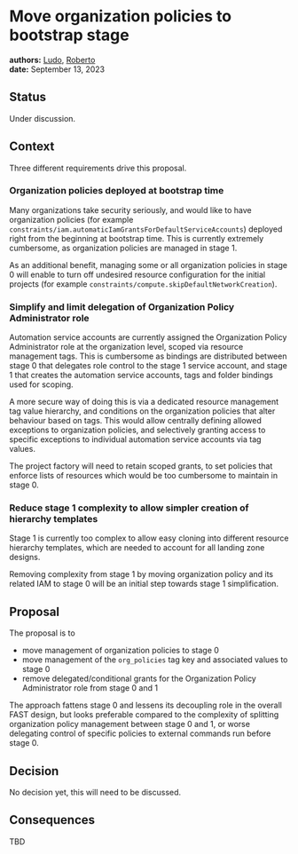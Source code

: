 # Move organization policies to bootstrap stage

**authors:** [Ludo](https://github.com/ludoo), [Roberto](https://github.com/drebes) \
**date:** September 13, 2023

## Status

Under discussion.

## Context

Three different requirements drive this proposal.

### Organization policies deployed at bootstrap time

Many organizations take security seriously, and would like to have organization policies (for example `constraints/iam.automaticIamGrantsForDefaultServiceAccounts`) deployed right from the beginning at bootstrap time. This is currently extremely cumbersome, as organization policies are managed in stage 1.

As an additional benefit, managing some or all organization policies in stage 0 will enable to turn off undesired resource configuration for the initial projects (for example `constraints/compute.skipDefaultNetworkCreation`).

### Simplify and limit delegation of Organization Policy Administrator role

Automation service accounts are currently assigned the Organization Policy Administrator role at the organization level, scoped via resource management tags. This is cumbersome as bindings are distributed between stage 0 that delegates role control to the stage 1 service account, and stage 1 that creates the automation service accounts, tags and folder bindings used for scoping.

A more secure way of doing this is via a dedicated resource management tag value hierarchy, and conditions on the organization policies that alter behaviour based on tags. This would allow centrally defining allowed exceptions to organization policies, and selectively granting access to specific exceptions to individual automation service accounts via tag values.

The project factory will need to retain scoped grants, to set policies that enforce lists of resources which would be too cumbersome to maintain in stage 0.

### Reduce stage 1 complexity to allow simpler creation of hierarchy templates

Stage 1 is currently too complex to allow easy cloning into different resource hierarchy templates, which are needed to account for all landing zone designs.

Removing complexity from stage 1 by moving organization policy and its related IAM to stage 0 will be an initial step towards stage 1 simplification.

## Proposal

The proposal is to

- move management of organization policies to stage 0
- move management of the `org_policies` tag key and associated values to stage 0
- remove delegated/conditional grants for the Organization Policy Administrator role from stage 0 and 1

The approach fattens stage 0 and lessens its decoupling role in the overall FAST design, but looks preferable compared to the complexity of splitting organization policy management between stage 0 and 1, or worse delegating control of specific policies to external commands run before stage 0.

## Decision

No decision yet, this will need to be discussed.

## Consequences

TBD
